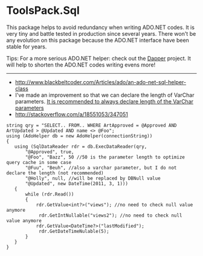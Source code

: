 # ToolsPack.Sql

This package helps to avoid redundancy when writing ADO.NET codes. It is very tiny and battle tested in production since several years. There won't be any evolution on this package because the ADO.NET interface have been stable for years.

Tips: For a more serious ADO.NET helper: check out the [Dapper](https://github.com/StackExchange/Dapper) project. It will help to shorten the ADO.NET codes writing evens more!

---

- <http://www.blackbeltcoder.com/Articles/ado/an-ado-net-sql-helper-class>
- I've made an improvement so that we can declare the length of VarChar parameters. [It is recommended to always declare length of the VarChar parameters](http://blogs.msdn.com/b/psssql/archive/2010/10/05/query-performance-and-plan-cache-issues-when-parameter-length-not-specified-correctly.aspx)
- <http://stackoverflow.com/a/18551053/347051>

```CSharp
string qry = "SELECT.. FROM.. WHERE ArtApproved = @Approved AND ArtUpdated > @Updated AND name <> @Foo";
using (AdoHelper db = new AdoHelper(connectionString))
{
   using (SqlDataReader rdr = db.ExecDataReader(qry,
       "@Approved", true,
       "@Foo", "Bazz", 50 //50 is the parameter length to optimize query cache in some case
       "@Fuu", "Beuh", //also a varchar parameter, but I do not declare the length (not recommended)
       "@Holly", null, //will be replaced by DBNull value
       "@Updated", new DateTime(2011, 3, 1)))
   {
       while (rdr.Read())
       {
           rdr.GetValue<int?>("views"); //no need to check null value anymore
            rdr.GetIntNullable("views2"); //no need to check null value anymore
           rdr.GetValue<DateTime?>("lastModified");
            rdr.GetDateTimeNulable(5);
       }
   }
}
```
